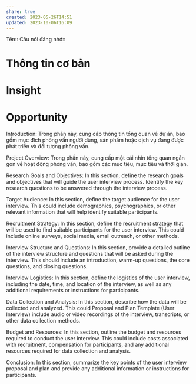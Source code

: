 ```yaml
---
share: true
created: 2023-05-26T14:51
updated: 2023-10-06T16:09
---
```

Tên:: 
Câu nói đáng nhớ::
# Thông tin cơ bản
# Insight 
# Opportunity


Introduction:
Trong phần này, cung cấp thông tin tổng quan về dự án, bao gồm mục đích phỏng
vấn người dùng, sản phẩm hoặc dịch vụ đang được phát triển và đối tượng phỏng
vấn.

Project Overview:
Trong phần này, cung cấp một cái nhìn tổng quan ngắn gọn về hoạt động phỏng
vấn, bao gồm các mục tiêu, mục tiêu và thời gian.

Research Goals and Objectives:
In this section, define the research goals and objectives that will guide the user
interview process. Identify the key research questions to be answered through the
interview process.

Target Audience:
In this section, define the target audience for the user interview. This could include
demographics, psychographics, or other relevant information that will help identify
suitable participants.

Recruitment Strategy:
In this section, define the recruitment strategy that will be used to find suitable
participants for the user interview. This could include online surveys, social media,
email outreach, or other methods.

Interview Structure and Questions:
In this section, provide a detailed outline of the interview structure and questions that
will be asked during the interview. This should include an introduction, warm-up
questions, the core questions, and closing questions.

Interview Logistics:
In this section, define the logistics of the user interview, including the date, time, and
location of the interview, as well as any additional requirements or instructions for
participants.

Data Collection and Analysis:
In this section, describe how the data will be collected and analyzed. This could
Proposal and Plan Template (User Interview) include audio or video recordings of the interview, transcripts, or other data collection methods.

Budget and Resources:
In this section, outline the budget and resources required to conduct the user
interview. This could include costs associated with recruitment, compensation for
participants, and any additional resources required for data collection and analysis.

Conclusion:
In this section, summarize the key points of the user interview proposal and plan and
provide any additional information or instructions for participants.
